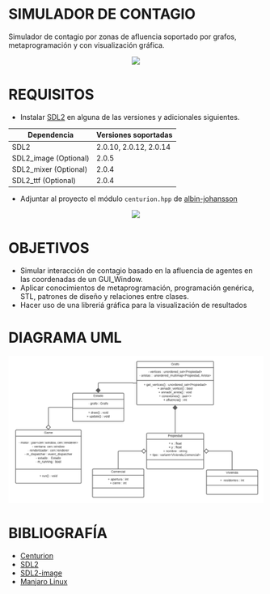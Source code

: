 # SIMULADOR DE CONTAGIO

Simulador de contagio por zonas de afluencia soportado por grafos, metaprogramación y con visualización gráfica.

<p align="center">
         <img src = "https://www.redaccionmedica.com/images/destacados/coronavirus-el-poder-de-la-distancia-social-a-traves-de-2-simulaciones-2903.jpg">
</p>

# REQUISITOS
- Instalar [SDL2](https://www.libsdl.org/) en alguna de las versiones y adicionales siguientes.

| Dependencia  | Versiones soportadas |
|---|---|
| SDL2   | 2.0.10, 2.0.12, 2.0.14 |
| SDL2_image (Optional)  | 2.0.5 |
| SDL2_mixer (Optional)  | 2.0.4 |
| SDL2_ttf (Optional)  | 2.0.4 |

- Adjuntar al proyecto el módulo `centurion.hpp` de [albin-johansson](https://github.com/albin-johansson/centurion)

<p align="center">
         <img width="70%" src = "https://repository-images.githubusercontent.com/176574203/f80b9d00-9249-11ea-9abc-62d09ecfcd2c">
</p>

# OBJETIVOS

- Simular interacción de contagio basado en la afluencia de agentes en las coordenadas de un GUI_Window.
- Aplicar conocimientos de metaprogramación, programación genérica, STL, patrones de diseño y relaciones entre clases.
- Hacer uso de una libreriá gráfica para la visualización de resultados

# DIAGRAMA UML

<p align="center">
         <img src = "img/UML.png">
</p>
         
# BIBLIOGRAFÍA

- [Centurion](https://github.com/albin-johansson/centurion)
- [SDL2](https://www.libsdl.org/)
- [SDL2-image](https://www.libsdl.org/projects/SDL_image/)
- [Manjaro Linux](https://manjaro.org/)
